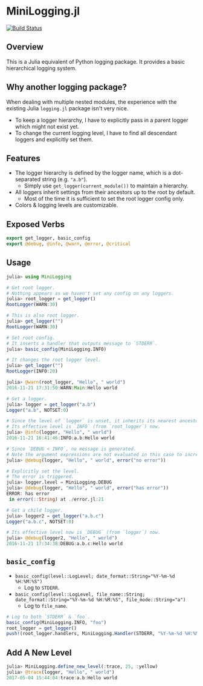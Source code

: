 # MiniLogging.jl

[![Build Status](https://travis-ci.org/colinfang/MiniLogging.jl.svg?branch=master)](https://travis-ci.org/colinfang/MiniLogging.jl)

## Overview

This is a Julia equivalent of Python logging package. It provides a basic hierarchical logging system.

## Why another logging package?

When dealing with multiple nested modules, the experience with the existing Julia `logging.jl` package isn't very nice.

- To keep a logger hierarchy, I have to explicitly pass in a parent logger which might not exist yet.
- To change the current logging level, I have to find all descendant loggers and explicitly set them.

## Features

- The logger hierarchy is defined by the logger name, which is a dot-separated string (e.g. `"a.b"`).
    - Simply use `get_logger(current_module())` to maintain a hierarchy.
- All loggers inherit settings from their ancestors up to the root by default.
    - Most of the time it is sufficient to set the root logger config only.
- Colors & logging levels are customizable.

## Exposed Verbs

```julia
export get_logger, basic_config
export @debug, @info, @warn, @error, @critical
```

## Usage

```julia
julia> using MiniLogging

# Get root logger.
# Nothing appears as we haven't set any config on any loggers.
julia> root_logger = get_logger()
RootLogger(WARN:30)

# This is also root logger.
julia> get_logger("")
RootLogger(WARN:30)

# Set root config.
# It inserts a handler that outputs message to `STDERR`.
julia> basic_config(MiniLogging.INFO)

# It changes the root logger level.
julia> get_logger("")
RootLogger(INFO:20)

julia> @warn(root_logger, "Hello", " world")
2016-11-21 17:31:50:WARN:Main:Hello world

# Get a logger.
julia> logger = get_logger("a.b")
Logger("a.b", NOTSET:0)

# Since the level of `logger` is unset, it inherits its nearest ancestor's level.
# Its effective level is `INFO` (from `root_logger`) now.
julia> @info(logger, "Hello", " world")
2016-11-21 16:41:46:INFO:a.b:Hello world

# Since `DEBUG < INFO`, no message is generated.
# Note the argument expressions are not evaluated in this case to increase performance.
julia> @debug(logger, "Hello", " world", error("no error"))

# Explicitly set the level.
# The error is triggered.
julia> logger.level = MiniLogging.DEBUG
julia> @debug(logger, "Hello", " world", error("has error"))
ERROR: has error
 in error(::String) at ./error.jl:21

# Get a child logger.
julia> logger2 = get_logger("a.b.c")
Logger("a.b.c", NOTSET:0)

# Its effective level now is `DEBUG` (from `logger`) now.
julia> @debug(logger2, "Hello", " world")
2016-11-21 17:34:38:DEBUG:a.b.c:Hello world

```

## `basic_config`

- `basic_config(level::LogLevel; date_format::String="%Y-%m-%d %H:%M:%S")`
    - Log to `STDERR`.
- `basic_config(level::LogLevel, file_name::String; date_format::String="%Y-%m-%d %H:%M:%S", file_mode::String="a")`
    - Log to `file_name`.

```julia
# Log to both `STDERR` & `foo`.
basic_config(MiniLogging.INFO, "foo")
root_logger = get_logger()
push!(root_logger.handlers, MiniLogging.Handler(STDERR, "%Y-%m-%d %H:%M:%S”))
```


## Add A New Level


```julia
julia> MiniLogging.define_new_level(:trace, 25, :yellow)
julia> @trace(logger, "Hello", " world")
2017-05-04 15:44:04:trace:a.b:Hello world
```